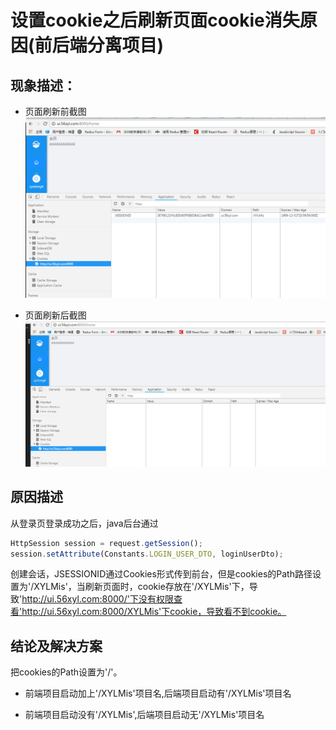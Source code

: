 
# 设置cookie之后刷新页面cookie消失原因(前后端分离项目)

## 现象描述：

* 页面刷新前截图
![页面刷新前](./images/cookie-refresh-before.png)

* 页面刷新后截图
![页面刷新后](./images/cookie-refresh-after.png)


## 原因描述

从登录页登录成功之后，java后台通过  

```javascript
HttpSession session = request.getSession();
session.setAttribute(Constants.LOGIN_USER_DTO, loginUserDto);  
```

创建会话，JSESSIONID通过Cookies形式传到前台，但是cookies的Path路径设置为'/XYLMis'，当刷新页面时，cookie存放在'/XYLMis'下，导致'http://ui.56xyl.com:8000/'下没有权限查看'http://ui.56xyl.com:8000/XYLMis'下cookie，导致看不到cookie。

## 结论及解决方案

把cookies的Path设置为'/'。

- 前端项目启动加上'/XYLMis'项目名,后端项目启动有'/XYLMis'项目名

- 前端项目启动没有'/XYLMis',后端项目启动无'/XYLMis'项目名